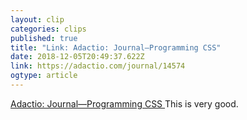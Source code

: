 ```yaml
---
layout: clip 
categories: clips 
published: true 
title: "Link: Adactio: Journal—Programming CSS" 
date: 2018-12-05T20:49:37.622Z 
link: https://adactio.com/journal/14574 
ogtype: article 
---
```

[ Adactio: Journal—Programming CSS ]( https://adactio.com/journal/14574 ) 
This is very good.
